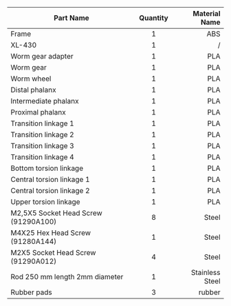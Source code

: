 | Part Name                                                      | Quantity | Material Name  |
|--------------------------------------------------------------- |:--------:|---------------:|
| Frame                                                          |    1     | ABS            |
| XL-430                                                         |    1     | /              |
| Worm gear adapter                                              |    1     | PLA            |
| Worm gear                                                      |    1     | PLA            |
| Worm wheel                                                     |    1     | PLA            |
| Distal phalanx                                                 |    1     | PLA            |
| Intermediate phalanx                                           |    1     | PLA            |
| Proximal phalanx                                               |    1     | PLA            |
| Transition linkage 1                                           |    1     | PLA            |
| Transition linkage 2                                           |    1     | PLA            |
| Transition linkage 3                                           |    1     | PLA            |
| Transition linkage 4                                           |    1     | PLA            |
| Bottom torsion linkage                                         |    1     | PLA            |
| Central torsion linkage 1                                      |    1     | PLA            |
| Central torsion linkage 2                                      |    1     | PLA            |
| Upper torsion linkage                                          |    1     | PLA            |
| M2,5X5 Socket Head Screw (91290A100)                           |    8     | Steel          |
| M4X25 Hex Head Screw (91280A144)                               |    1     | Steel          |
| M2X5 Socket Head Screw (91290A012)                             |    4     | Steel          |
| Rod 250 mm length 2mm diameter                                 |    1     | Stainless Steel|
| Rubber pads                                                    |    3     | rubber         |
